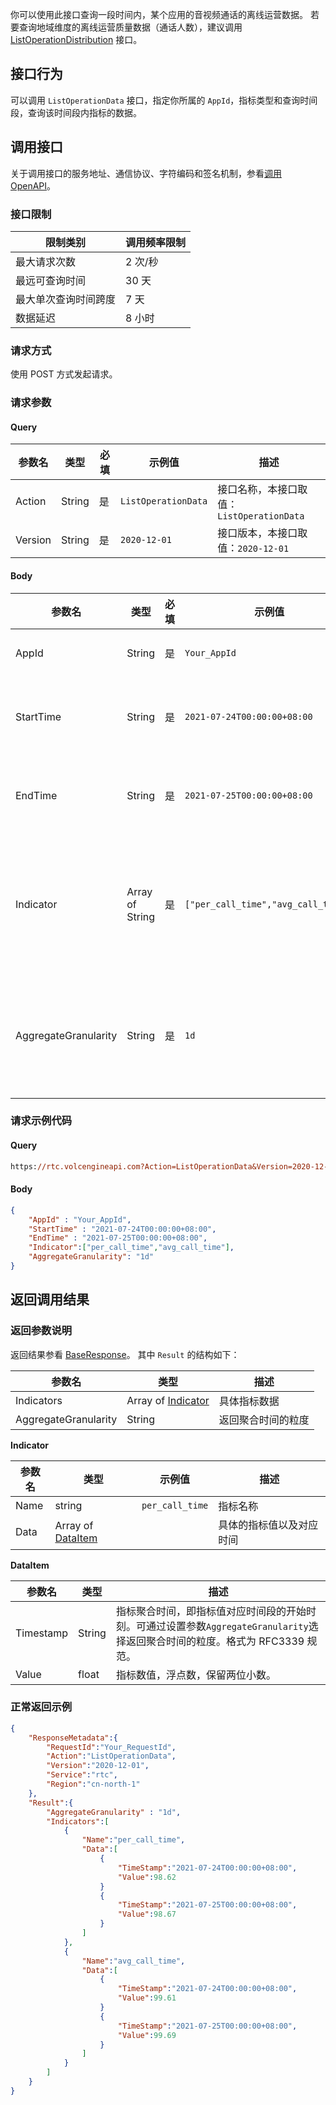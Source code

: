 你可以使用此接口查询一段时间内，某个应用的音视频通话的离线运营数据。
若要查询地域维度的离线运营质量数据（通话人数），建议调用 [ListOperationDistribution](163727) 接口。

## 接口行为

可以调用 `ListOperationData` 接口，指定你所属的 `AppId`，指标类型和查询时间段，查询该时间段内指标的数据。



## 调用接口

关于调用接口的服务地址、通信协议、字符编码和签名机制，参看[调用OpenAPI](69828)。

### 接口限制

|限制类别|调用频率限制|
|---|---|
|最大请求次数|2 次/秒 |
|最远可查询时间 |30 天 |
|最大单次查询时间跨度 |7 天 |
|数据延迟 |8 小时 |


### 请求方式

使用 POST 方式发起请求。

### 请求参数

#### **Query**

|参数名 |类型 |必填 |示例值 |描述 |
|---|---|---|---|---|
|Action |String |是 |`ListOperationData` |接口名称，本接口取值：`ListOperationData` |
|Version |String |是 |`2020-12-01`|接口版本，本接口取值：`2020-12-01`  |


#### **Body**

|**参数名** |**类型** |**必填** |示例值 |**描述** |
|---|---|---|---|---|
|AppId |String |是 |`Your_AppId` |你的音视频应用的唯一标志。 |
|StartTime |String |是 |`2021-07-24T00:00:00+08:00` |查询起始时间戳，格式为 RFC3339，单位为秒。 |
|EndTime |String |是 |`2021-07-25T00:00:00+08:00` |查询结束时间戳，格式为 RFC3339，单位为秒。 |
|Indicator |Array of String |是 |`["per_call_time","avg_call_time"]` |查询的指标名称。可同时查询多个指标。Indicator 可选值，参看[离线运营数据相关 indicator](69835.md#离线运营数据相关-indicator)。|
|AggregateGranularity |String |是 |`1d` |返回聚合时间的粒度，支持设为以下值：<li>`1d`：粒度为 1 天</li><li>`1h`：粒度为 1 小时</li> |

### 请求示例代码

#### Query

```postscript
https://rtc.volcengineapi.com?Action=ListOperationData&Version=2020-12-01
```

#### Body

```json
{
    "AppId" : "Your_AppId",
    "StartTime" : "2021-07-24T00:00:00+08:00",
    "EndTime" : "2021-07-25T00:00:00+08:00",
    "Indicator":["per_call_time","avg_call_time"],
    "AggregateGranularity": "1d"
}
```

## 返回调用结果
### 返回参数说明

返回结果参看 [BaseResponse](69835.md#baseresponse)。 
其中 `Result` 的结构如下：

|参数名 |类型 |描述 |
|---|---|---|
|Indicators |Array of [Indicator](#indicator) |具体指标数据 |
|AggregateGranularity |String |返回聚合时间的粒度 |


**Indicator** <span id="indicator"></span>

|参数名 |类型 |示例值 |描述 |
|---|---|---|---|
|Name |string |`per_call_time` |指标名称 |
|Data |Array of [DataItem](#dataitem) | |具体的指标值以及对应时间 |


**DataItem** <span id="dataitem"></span> 

|参数名 |类型 |描述 |
|---|---|---|
|Timestamp |String |指标聚合时间，即指标值对应时间段的开始时刻。可通过设置参数`AggregateGranularity`选择返回聚合时间的粒度。格式为 RFC3339 规范。 |
|Value |float |指标数值，浮点数，保留两位小数。 |


### 正常返回示例

```json
{
    "ResponseMetadata":{
        "RequestId":"Your_RequestId",
        "Action":"ListOperationData",
        "Version":"2020-12-01",
        "Service":"rtc",
        "Region":"cn-north-1"
    },
    "Result":{
        "AggregateGranularity" : "1d",
        "Indicators":[
            {
                "Name":"per_call_time",
                "Data":[
                    {
                        "TimeStamp":"2021-07-24T00:00:00+08:00",
                        "Value":98.62
                    }
                    {
                        "TimeStamp":"2021-07-25T00:00:00+08:00",
                        "Value":98.67
                    }
                ]
            },
            {
                "Name":"avg_call_time",
                "Data":[
                    {
                        "TimeStamp":"2021-07-24T00:00:00+08:00",
                        "Value":99.61
                    }
                    {
                        "TimeStamp":"2021-07-25T00:00:00+08:00",
                        "Value":99.69
                    }
                ]
            }
        ]
    }
}
```